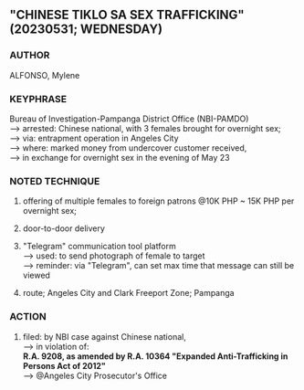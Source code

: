## "CHINESE TIKLO SA SEX TRAFFICKING" (20230531; WEDNESDAY)

### AUTHOR
 
ALFONSO, Mylene

### KEYPHRASE

Bureau of Investigation-Pampanga District Office (NBI-PAMDO)<br/>
--> arrested: Chinese national, with 3 females brought for overnight sex;<br/>
--> via: entrapment operation in Angeles City<br/>
--> where: marked money from undercover customer received,<br/>
--> in exchange for overnight sex in the evening of May 23


### NOTED TECHNIQUE

1) offering of multiple females to foreign patrons @10K PHP ~ 15K PHP per overnight sex;

2) door-to-door delivery

3) "Telegram" communication tool platform<br/>
--> used: to send photograph of female to target<br/>
--> reminder: via "Telegram", can set max time that message can still be viewed

4) route; Angeles City and Clark Freeport Zone; Pampanga

### ACTION

1) filed: by NBI case against Chinese national,<br/>
--> in violation of: <br/>
<b>R.A. 9208, as amended by R.A. 10364 "Expanded Anti-Trafficking in Persons Act of 2012"</b><br/>
--> @Angeles City Prosecutor's Office
